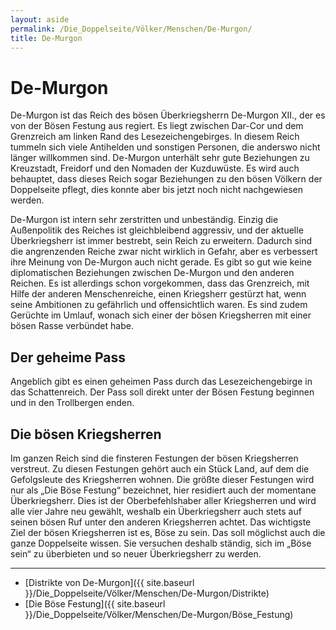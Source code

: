 ```yaml
---
layout: aside
permalink: /Die_Doppelseite/Völker/Menschen/De-Murgon/
title: De-Murgon
---
```


# De-Murgon

De-Murgon ist das Reich des bösen Überkriegsherrn De-Murgon XII., der es von der Bösen Festung aus regiert. Es liegt zwischen Dar-Cor und dem Grenzreich am linken Rand des Lesezeichengebirges. In diesem Reich tummeln sich viele Antihelden und sonstigen Personen, die anderswo nicht länger willkommen sind. De-Murgon unterhält sehr gute Beziehungen zu Kreuzstadt, Freidorf und den Nomaden der Kuzduwüste. Es wird auch behauptet, dass dieses Reich sogar Beziehungen zu den bösen Völkern der Doppelseite pflegt, dies konnte aber bis jetzt noch nicht nachgewiesen werden.

De-Murgon ist intern sehr zerstritten und unbeständig. Einzig die Außenpolitik des Reiches ist gleichbleibend aggressiv, und der aktuelle Überkriegsherr ist immer bestrebt, sein Reich zu erweitern. Dadurch sind die angrenzenden Reiche zwar nicht wirklich in Gefahr, aber es verbessert ihre Meinung von De-Murgon auch nicht gerade. Es gibt so gut wie keine diplomatischen Beziehungen zwischen De-Murgon und den anderen Reichen. Es ist allerdings schon vorgekommen, dass das Grenzreich, mit Hilfe der anderen Menschenreiche, einen Kriegsherr gestürzt hat, wenn seine Ambitionen zu gefährlich und offensichtlich waren. Es sind zudem Gerüchte im Umlauf, wonach sich einer der bösen Kriegsherren mit einer bösen Rasse verbündet habe.

## Der geheime Pass

Angeblich gibt es einen geheimen Pass durch das Lesezeichengebirge in das Schattenreich. Der Pass soll direkt unter der Bösen Festung beginnen und in den Trollbergen enden.

## Die bösen Kriegsherren

Im ganzen Reich sind die finsteren Festungen der bösen Kriegsherren verstreut. Zu diesen Festungen gehört auch ein Stück Land, auf dem die Gefolgsleute des Kriegsherren wohnen. Die größte dieser Festungen wird nur als &bdquo;Die Böse Festung&ldquo; bezeichnet, hier residiert auch der momentane Überkriegsherr. Dies ist der Oberbefehlshaber aller Kriegsherren und wird alle vier Jahre neu gewählt, weshalb ein Überkriegsherr auch stets auf seinen bösen Ruf unter den anderen Kriegsherren achtet. Das wichtigste Ziel der bösen Kriegsherren ist es, Böse zu sein. Das soll möglichst auch die ganze Doppelseite wissen. Sie versuchen deshalb ständig, sich im &bdquo;Böse sein&ldquo; zu überbieten und so neuer Überkriegsherr zu werden.

***

- [Distrikte von De-Murgon]({{ site.baseurl }}/Die_Doppelseite/Völker/Menschen/De-Murgon/Distrikte)
- [Die Böse Festung]({{ site.baseurl }}/Die_Doppelseite/Völker/Menschen/De-Murgon/Böse_Festung)
